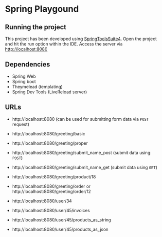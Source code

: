 # Spring Playgound

## Running the project
This project has been developed using [SpringToolsSuite4](https://spring.io/tools). Open the project and hit the run option within the IDE. Access the server via [http://localhost:8080](http://localhost:8080)

## Dependencies
- Spring Web
- Spring boot
- Theymelead (templating)
- Spring Dev Tools (LiveReload server)


## URLs
- http://localhost:8080 (can be used for submitting form data via `POST` request)

- http://localhost:8080/greeting/basic
- http://localhost:8080/greeting/proper
- http://localhost:8080/greeting/submit_name_post (submit data using `POST`)
- http://localhost:8080/greeting/submit_name_get (submit data using `GET`)
- http://localhost:8080/greeting/product/18
- http://localhost:8080/greeting/order or http://localhost:8080/greeting/order/12

- http://localhost:8080/user/34
- http://localhost:8080/user/45/invoices
- http://localhost:8080/user/45/products_as_string
- http://localhost:8080/user/45/products_as_json
